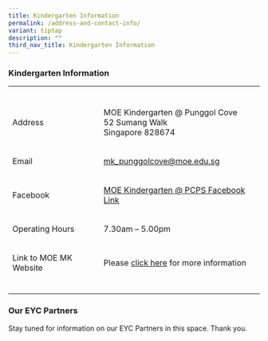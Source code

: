 ```yaml
---
title: Kindergarten Information
permalink: /address-and-contact-info/
variant: tiptap
description: ""
third_nav_title: Kindergarten Information
---
```

<h3>Kindergarten Information</h3>
<table style="minWidth: 50px">
<colgroup>
<col>
<col>
</colgroup>
<tbody>
<tr>
<th rowspan="1" colspan="1">
<p></p>
</th>
<th rowspan="1" colspan="1">
<p></p>
</th>
</tr>
<tr>
<td rowspan="1" colspan="1">
<p>Address</p>
</td>
<td rowspan="1" colspan="1">
<p>MOE Kindergarten @ Punggol Cove&nbsp;
<br>52 Sumang Walk
<br>Singapore 828674</p>
</td>
</tr>
<tr>
<td rowspan="1" colspan="1">
<p>Email</p>
</td>
<td rowspan="1" colspan="1">
<p><a href="mailto:mk_punggolcove@moe.edu.sg" rel="noopener noreferrer nofollow" target="_blank"><u>mk_punggolcove@moe.edu.sg</u></a>
</p>
</td>
</tr>
<tr>
<td rowspan="1" colspan="1">
<p>Facebook</p>
</td>
<td rowspan="1" colspan="1">
<p><a href="https://www.facebook.com/pages/Punggol-Cove-Primary-School" rel="noopener noreferrer nofollow" target="_blank">MOE Kindergarten @ PCPS Facebook Link</a>
</p>
</td>
</tr>
<tr>
<td rowspan="1" colspan="1">
<p>Operating Hours</p>
</td>
<td rowspan="1" colspan="1">
<p>7.30am – 5.00pm</p>
</td>
</tr>
<tr>
<td rowspan="1" colspan="1">
<p>Link to MOE MK Website</p>
</td>
<td rowspan="1" colspan="1">
<p>Please <a href="https://www.moe.gov.sg/preschool/moe-kindergarten" rel="noopener noreferrer nofollow" target="_blank">click here</a> for
more information</p>
</td>
</tr>
<tr>
<td rowspan="1" colspan="1">
<p></p>
</td>
<td rowspan="1" colspan="1">
<p></p>
</td>
</tr>
</tbody>
</table>
<p></p>
<h3>Our EYC Partners</h3>
<p>Stay tuned for information on our EYC Partners in this space. Thank you.</p>
<p></p>